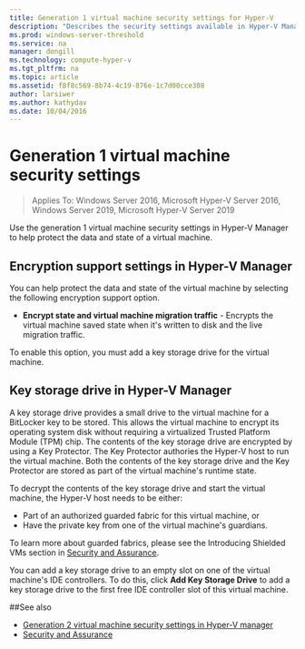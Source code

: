 ```yaml
---
title: Generation 1 virtual machine security settings for Hyper-V
description: "Describes the security settings available in Hyper-V Manager for generation 1 virtual machines"
ms.prod: windows-server-threshold
ms.service: na
manager: dongill
ms.technology: compute-hyper-v
ms.tgt_pltfrm: na
ms.topic: article
ms.assetid: f8f8c569-8b74-4c19-876e-1c7d00cce308
author: larsiwer
ms.author: kathydav
ms.date: 10/04/2016
---
```

# Generation 1 virtual machine security settings

>Applies To: Windows Server 2016, Microsoft Hyper-V Server 2016, Windows Server 2019, Microsoft Hyper-V Server 2019

Use the generation 1 virtual machine security settings in Hyper-V Manager to help protect the data and state of a virtual machine.

## Encryption support settings in Hyper-V Manager

You can help protect the data and state of the virtual machine by selecting the following encryption support option.

- **Encrypt state and virtual machine migration traffic** - Encrypts the virtual machine saved state when it's written to disk and the live migration traffic.

To enable this option, you must add a key storage drive for the virtual machine.

## Key storage drive in Hyper-V Manager

A key storage drive provides a small drive to the virtual machine for a BitLocker key to be stored. This allows the virtual machine to encrypt its operating system disk without requiring a virtualized Trusted Platform Module (TPM) chip. The contents of the key storage drive are encrypted by using a Key Protector. The Key Protector authories the Hyper-V host to run the virtual machine. Both the contents of the key storage drive and the Key Protector are stored as part of the virtual machine's runtime state.

To decrypt the contents of the key storage drive and start the virtual machine, the Hyper-V host needs to be either:

- Part of an authorized guarded fabric for this virtual machine, or
- Have the private key from one of the virtual machine's guardians.

To learn more about guarded fabrics, please see the Introducing Shielded VMs section in [Security and Assurance](../../../security/Security-and-Assurance.md).

You can add a key storage drive to an empty slot on one of the virtual machine's IDE controllers. To do this, click **Add Key Storage Drive** to add a key storage drive to the first free IDE controller slot of this virtual machine.

##See also

- [Generation 2 virtual machine security settings in Hyper-V manager](Generation-2-virtual-machine-security-settings-for-hyper-v.md)
- [Security and Assurance](../../../security/Security-and-Assurance.md)